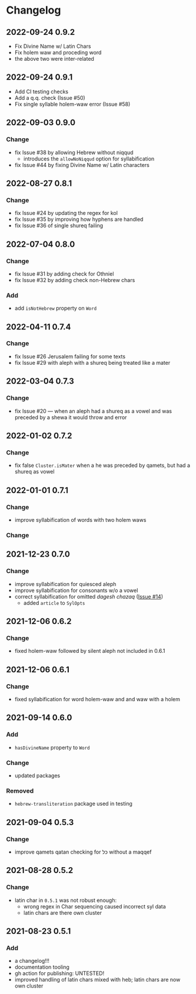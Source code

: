 # Changelog

## 2022-09-24 0.9.2

- Fix Divine Name w/ Latin Chars
- Fix holem waw and proceding word
- the above two were inter-related

## 2022-09-24 0.9.1

- Add CI testing checks
- Add a q.q. check (Issue #50)
- Fix single syllable holem-waw error (Issue #58)

## 2022-09-03 0.9.0

### Change

- fix Issue #38 by allowing Hebrew without niqqud
  - introduces the `allowNoNiqqud` option for syllabification
- fix Issue #44 by fixing Divine Name w/ Latin characters

## 2022-08-27 0.8.1

### Change

- fix Issue #24 by updating the regex for kol
- fix Issue #35 by improving how hyphens are handled
- fix Issue #36 of single shureq failing

## 2022-07-04 0.8.0

### Change

- fix Issue #31 by adding check for Othniel
- fix Issue #32 by adding check non-Hebrew chars

### Add

- add `isNotHebrew` property on `Word`

## 2022-04-11 0.7.4

### Change

- fix Issue #26 Jerusalem failing for some texts
- fix Issue #29 with aleph with a shureq being treated like a mater

## 2022-03-04 0.7.3

### Change

- fix Issue #20 — when an aleph had a shureq as a vowel and was preceded by a shewa it would throw and error

## 2022-01-02 0.7.2

### Change

- fix false `Cluster.isMater` when a he was preceded by qamets, but had a shureq as vowel

## 2022-01-01 0.7.1

### Change

- improve syllabification of words with two holem waws

### Change

## 2021-12-23 0.7.0

### Change

- improve syllabification for quiesced aleph
- improve syllabification for consonants w/o a vowel
- correct syllabification for omitted _dagesh chazaq_ ([Issue #14](https://github.com/charlesLoder/hebrew-transliteration/issues/14))
  - added `article` to `SylOpts`

## 2021-12-06 0.6.2

### Change

- fixed holem-waw followed by silent aleph not included in 0.6.1

## 2021-12-06 0.6.1

### Change

- fixed syllabification for word holem-waw and and waw with a holem

## 2021-09-14 0.6.0

### Add

- `hasDivineName` property to `Word`

### Change

- updated packages

### Removed

- `hebrew-transliteration` package used in testing

## 2021-09-04 0.5.3

### Change

- improve qamets qatan checking for כל without a maqqef

## 2021-08-28 0.5.2

### Change

- latin char in `0.5.1` was not robust enough:
  - wrong regex in Char sequencing caused incorrect syl data
  - latin chars are there own cluster

## 2021-08-23 0.5.1

### Add

- a changelog!!!
- documentation tooling
- gh action for publishing: UNTESTED!
- improved handling of latin chars mixed with heb; latin chars are now own cluster
